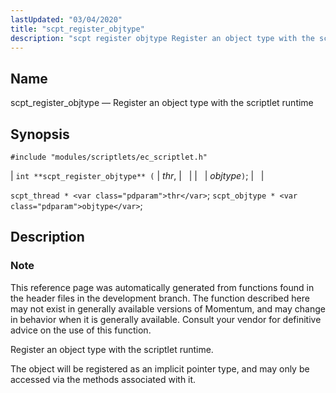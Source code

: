 ```yaml
---
lastUpdated: "03/04/2020"
title: "scpt_register_objtype"
description: "scpt register objtype Register an object type with the scriptlet runtime int scpt register objtype thr objtype scpt thread thr scpt objtype objtype This reference page was automatically generated from functions found in the header files in the development branch The function described here may not exist in generally available..."
---
```


<a name="apis.scpt_register_objtype"></a> 
## Name

scpt_register_objtype — Register an object type with the scriptlet runtime

## Synopsis

`#include "modules/scriptlets/ec_scriptlet.h"`

| `int **scpt_register_objtype** (` | <var class="pdparam">thr</var>, |   |
|   | <var class="pdparam">objtype</var>`)`; |   |

`scpt_thread * <var class="pdparam">thr</var>`;
`scpt_objtype * <var class="pdparam">objtype</var>`;<a name="idp59484160"></a> 
## Description

### Note

This reference page was automatically generated from functions found in the header files in the development branch. The function described here may not exist in generally available versions of Momentum, and may change in behavior when it is generally available. Consult your vendor for definitive advice on the use of this function.

Register an object type with the scriptlet runtime.

The object will be registered as an implicit pointer type, and may only be accessed via the methods associated with it.
